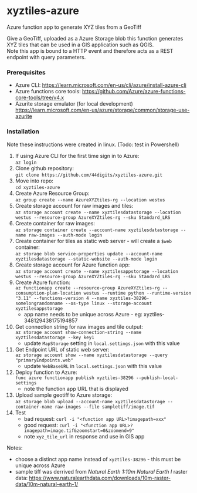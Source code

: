# xyztiles-azure
Azure function app to generate XYZ tiles from a GeoTiff

Give a GeoTiff, uploaded as a Azure Storage blob this function generates XYZ tiles
that can be used in a GIS application such as QGIS.  
Note this app is bound to a HTTP event and therefore acts as a REST endpoint with query parameters.

### Prerequisites
- Azure CLI: https://learn.microsoft.com/en-us/cli/azure/install-azure-cli
- Azure functions core tools: https://github.com/Azure/azure-functions-core-tools/tree/v4.x
- Azurite storage emulator (for local development) https://learn.microsoft.com/en-us/azure/storage/common/storage-use-azurite

### Installation
Note these instructions were created in linux.  (Todo: test in Powershell)

1. If using Azure CLI for the first time sign in to Azure:  
   `az login`
1. Clone github repository:  
   `git clone https://github.com/44digits/xyztiles-azure.git`
1. Move into repo:  
  `cd xyztiles-azure`
1. Create Azure Resource Group:  
   `az group create --name AzureXYZtiles-rg --location westus`
1. Create storage account for raw images and tiles:  
   `az storage account create --name xyztilesdatastorage --location westus --resource-group AzureXYZtiles-rg --sku Standard_LRS`
1. Create container for raw images:  
   `az storage container create --account-name xyztilesdatastorage --name raw-images --auth-mode login`
1. Create container for tiles as static web server - will create a `$web` container:  
   `az storage blob service-properties update --account-name xyztilesdatastorage --static-website --auth-mode login`
1. Create storage account for Azure function app:  
   `az storage account create --name xyztilesappstorage --location westus --resource-group AzureXYZtiles-rg --sku Standard_LRS`
1. Create Azure function:  
   `az functionapp create --resource-group AzureXYZtiles-rg --consumption-plan-location westus --runtime python --runtime-version "3.11" --functions-version 4 --name xyztiles-38296-somelongrandomname --os-type linux --storage-account xyztilesappstorage`
    - app name needs to be unique across Azure - eg: xyztiles-348129438175194857
1. Get connection string for raw images and tile output:  
   `az storage account show-connection-string --name xyztilesdatastorage --key key1`
    - update `MapStorage` setting in `local.settings.json` with this value
1. Get Endpoint URL of static web server:  
   `az storage account show --name xyztilesdatastorage --query "primaryEndpoints.web"`
    - update `WebBaseURL` in `local.settings.json` with this value
1. Deploy function to Azure:  
   `func azure functionapp publish xyztiles-38296 --publish-local-settings`
    - note the function app URL that  is displayed
1. Upload sample geotiff to Azure storage:  
   `az storage blob upload --account-name xyztilesdatastorage --container-name raw-images --file sampletiff/image.tif`
1. Test 
    - bad request: `curl -i "<function app URL>?imagepath=xxx"`
    - good request: `curl -i "<function app URL>?imagepath=image.tif&zoomstart=0&zoomend=9"`
    - note `xyz_tile_url` in response and use in GIS app

Notes:
 - choose a distinct app name instead of `xyztiles-38296` - this must be unique across Azure
 - sample tiff was derrived from *Natural Earth 1:10m Natural Earth I* raster data: https://www.naturalearthdata.com/downloads/10m-raster-data/10m-natural-earth-1/
